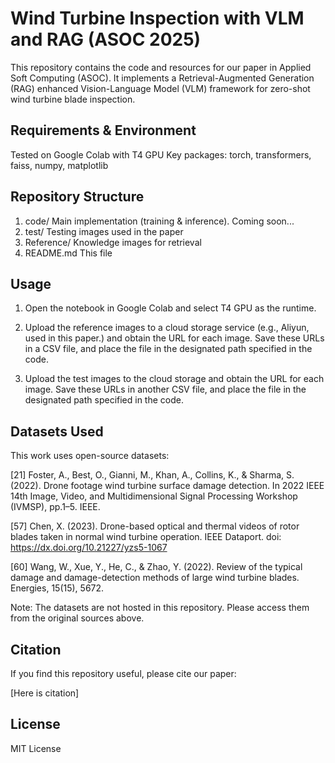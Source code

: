 # Wind Turbine Inspection with VLM and RAG (ASOC 2025)

This repository contains the code and resources for our paper in Applied Soft Computing (ASOC).
It implements a Retrieval-Augmented Generation (RAG) enhanced Vision-Language Model (VLM) framework for zero-shot wind turbine blade inspection.

## Requirements & Environment

Tested on Google Colab with T4 GPU
Key packages: torch, transformers, faiss, numpy, matplotlib

## Repository Structure

1. code/ Main implementation (training & inference). Coming soon...
2. test/ Testing images used in the paper
3. Reference/ Knowledge images for retrieval
4. README.md This file

## Usage

1. Open the notebook in Google Colab and select T4 GPU as the runtime.

2. Upload the reference images to a cloud storage service (e.g., Aliyun, used in this paper.) and obtain the URL for each image. Save these URLs in a CSV file, and place the file in the designated path specified in the code.

3. Upload the test images to the cloud storage and obtain the URL for each image. Save these URLs in another CSV file, and place the file in the designated path specified in the code.

## Datasets Used

This work uses open-source datasets:

[21] Foster, A., Best, O., Gianni, M., Khan, A., Collins, K., & Sharma, S. (2022). Drone footage wind turbine surface damage detection. In 2022 IEEE 14th Image, Video, and Multidimensional Signal Processing Workshop (IVMSP), pp.1–5. IEEE.

[57] Chen, X. (2023). Drone-based optical and thermal videos of rotor blades taken in normal wind turbine operation. IEEE Dataport. doi: https://dx.doi.org/10.21227/yzs5-1067

[60] Wang, W., Xue, Y., He, C., & Zhao, Y. (2022). Review of the typical damage and damage-detection methods of large wind turbine blades. Energies, 15(15), 5672.

Note: The datasets are not hosted in this repository. Please access them from the original sources above.

## Citation

If you find this repository useful, please cite our paper:

[Here is citation]

## License
MIT License
